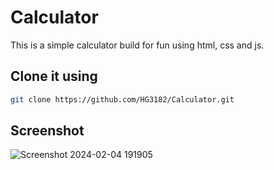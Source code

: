 # Calculator

This is a simple calculator build for fun using html, css and js.

## Clone it using


```bash
git clone https://github.com/HG3182/Calculator.git
```


## Screenshot

![Screenshot 2024-02-04 191905](https://github.com/HG3182/Calculator/assets/155936631/3e1866ef-2a72-4797-be7e-ea93009b7c3b)
